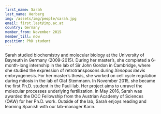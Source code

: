 ```yaml
---
first_name: Sarah
last_name: Herberg
img: /assets/img/people/sarah.jpg
email: first.last@imp.ac.at
country: Germany
member_from: November 2015
member_till: now
position: PhD student
---
```

Sarah studied biochemistry and molecular biology at the University of Bayreuth in Germany (2009-2015). During her master’s, she completed a 6-month-long internship in the lab of Sir John Gordon in Cambridge, where she studied the expression of retrotransposons during *Xenopus laevis* embryogenesis. For her master’s thesis, she worked on cell cycle regulation during mitosis in the lab of Olaf Stemmann. In November 2015, she became the first Ph.D. student in the Pauli lab. Her project aims to unravel the molecular processes underlying fertilization. In May 2016, Sarah was awarded the DOC Fellowship from the Austrian Academy of Sciences (ÖAW) for her Ph.D. work. Outside of the lab, Sarah enjoys reading and learning Spanish with our lab-manager Karin.
